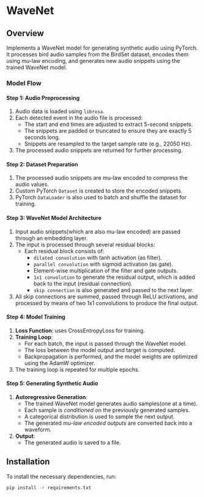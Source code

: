 # WaveNet


## Overview

Implements a WaveNet model for generating synthetic audio using PyTorch. It processes bird audio samples from the BirdSet dataset, encodes them using mu-law encoding, and generates new audio snippets using the trained WaveNet model.

### Model Flow

#### Step 1: Audio Preprocessing
1. Audio data is loaded using `librosa`.
2. Each detected event in the audio file is processed:
    - The start and end times are adjusted to extract 5-second snippets.
    - The snippets are padded or truncated to ensure they are exactly 5 seconds long.
    - Snippets are resampled to the target sample rate (e.g., 22050 Hz).
3. The processed audio snippets are returned for further processing.

#### Step 2: Dataset Preparation
1. The processed audio snippets are mu-law encoded to compress the audio values.
2. Custom PyTorch `Dataset` is created to store the encoded snippets.
3. PyTorch `DataLoader` is also used to batch and shuffle the dataset for training.

#### Step 3: WaveNet Model Architecture
1. Input audio snippets(which are also mu-law encoded) are passed through an embedding layer.
2. The input is processed through several residual blocks:
    - Each residual block consists of:
        - `dilated convolution` with tanh activation (as filter).
        - `parallel convolution` with sigmoid activation (as gate).
        - Element-wise multiplication of the filter and gate outputs.
        - `1x1 convolution` to generate the residual output, which is added back to the input (residual connection).
        - `skip connection` is also generated and passed to the next layer.
3. All skip connections are summed, passed through ReLU activations, and processed by means of two 1x1 convolutions to produce the final output.

#### Step 4: Model Training
1. **Loss Function**: uses CrossEntropyLoss for training.
2. **Training Loop**:
    - For each batch, the input is passed through the WaveNet model.
    - The loss between the model output and target is computed.
    - Backpropagation is performed, and the model weights are optimized using the AdamW optimizer.
3. The training loop is repeated for multiple epochs.

#### Step 5: Generating Synthetic Audio
1. **Autoregressive Generation**:
    - The trained WaveNet model generates audio samples(one at a time).
    - Each sample is *conditioned* on the previously generated samples.
    - A categorical distribution is used to sample the next output.
    - The generated *mu-law encoded outputs* are converted back into a waveform.
2. **Output**:
    - The generated audio is saved to a file.

## Installation

To install the necessary dependencies, run:

```bash
pip install -r requirements.txt
